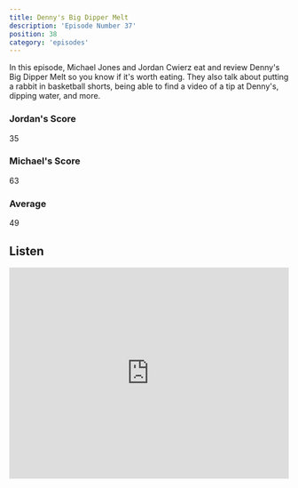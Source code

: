 ```yaml
---
title: Denny's Big Dipper Melt
description: 'Episode Number 37'
position: 38
category: 'episodes'
---
```


In this episode, Michael Jones and Jordan Cwierz eat and review Denny's Big Dipper Melt so you know if it's worth eating. They also talk about putting a rabbit in basketball shorts, being able to find a video of a tip at Denny's, dipping water, and more.

### Jordan's Score

35

### Michael's Score

63

### Average

49

## Listen

<iframe src="https://open.spotify.com/embed-podcast/episode/1UEViokOC3X3jNnmkjz1oC" loading="lazy" style="border: 0; width: 100%; height: 380px;" allow="encrypted-media"></iframe>
